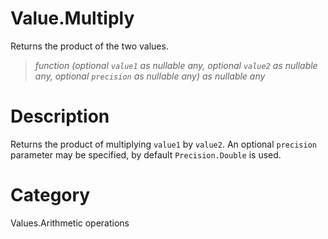 # Value.Multiply
Returns the product of the two values.
> _function (optional <code>value1</code> as nullable any, optional <code>value2</code> as nullable any, optional <code>precision</code> as nullable any) as nullable any_

# Description 
Returns the product of multiplying <code>value1</code> by <code>value2</code>. An optional <code>precision</code> parameter may be specified, by default <code>Precision.Double</code> is used.
# Category 
Values.Arithmetic operations
